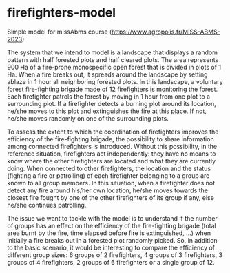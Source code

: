 # firefighters-model
Simple model for missAbms course (https://www.agropolis.fr/MISS-ABMS-2023)

The system that we intend to model is a landscape that displays a random pattern with half forested plots and half cleared plots. The area represents 900 Ha of a fire-prone monospecific open forest that is divided in plots of 1 Ha. When a fire breaks out, it spreads around the landscape by setting ablaze in 1 hour all neighboring forested plots. 
In this landscape, a voluntary forest fire-fighting brigade made of 12 firefighters is monitoring the forest. Each firefighter patrols the forest by moving in 1 hour from one plot to a surrounding plot. If a firefighter detects a burning plot around its location, he/she moves to this plot and extinguishes the fire at this place. If not, he/she moves randomly on one of the surrounding plots.

To assess the extent to which the coordination of firefighters improves the efficiency of the fire-fighting brigade, the possibility to share information among connected firefighters is introduced. Without this possibility, in the reference situation, firefighters act independently: they have no means to know where the other firefighters are located and what they are currently doing. When connected to other firefighters, the location and the status (fighting a fire or patrolling) of each firefighter belonging to a group are known to all group members. In this situation, when a firefighter does not detect any fire around his/her own location, he/she moves towards the closest fire fought by one of the other firefighters of its group if any, else he/she continues patrolling. 

The issue we want to tackle with the model is to understand if the number of groups has an effect on the efficiency of the fire-fighting brigade (total area burnt by the fire, time elapsed before fire is extinguished, ...) when initially a fire breaks out in a forested plot randomly picked.  So, in addition to the basic scenario, it would be interesting to compare the efficiency of different group sizes: 6 groups of 2 firefighters, 4 groups of 3 firefighters,  3 groups of 4 firefighters, 2 groups of 6 firefighters or a single group of 12.

